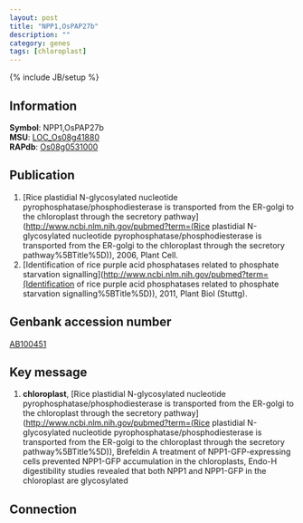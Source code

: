 ```yaml
---
layout: post
title: "NPP1,OsPAP27b"
description: ""
category: genes
tags: [chloroplast]
---
```

{% include JB/setup %}

## Information
__Symbol__: NPP1,OsPAP27b  
__MSU__: [LOC_Os08g41880](http://rice.plantbiology.msu.edu/cgi-bin/ORF_infopage.cgi?orf=LOC_Os08g41880)  
__RAPdb__: [Os08g0531000](http://rapdb.dna.affrc.go.jp/viewer/gbrowse_details/irgsp1?name=Os08g0531000)  

## Publication
1. [Rice plastidial N-glycosylated nucleotide pyrophosphatase/phosphodiesterase is transported from the ER-golgi to the chloroplast through the secretory pathway](http://www.ncbi.nlm.nih.gov/pubmed?term=(Rice plastidial N-glycosylated nucleotide pyrophosphatase/phosphodiesterase is transported from the ER-golgi to the chloroplast through the secretory pathway%5BTitle%5D)), 2006, Plant Cell.
2. [Identification of rice purple acid phosphatases related to phosphate starvation signalling](http://www.ncbi.nlm.nih.gov/pubmed?term=(Identification of rice purple acid phosphatases related to phosphate starvation signalling%5BTitle%5D)), 2011, Plant Biol (Stuttg).

## Genbank accession number
[AB100451](http://www.ncbi.nlm.nih.gov/nuccore/AB100451)

## Key message
1. __chloroplast__, [Rice plastidial N-glycosylated nucleotide pyrophosphatase/phosphodiesterase is transported from the ER-golgi to the chloroplast through the secretory pathway](http://www.ncbi.nlm.nih.gov/pubmed?term=(Rice plastidial N-glycosylated nucleotide pyrophosphatase/phosphodiesterase is transported from the ER-golgi to the chloroplast through the secretory pathway%5BTitle%5D)),  Brefeldin A treatment of NPP1-GFP-expressing cells prevented NPP1-GFP accumulation in the chloroplasts, Endo-H digestibility studies revealed that both NPP1 and NPP1-GFP in the chloroplast are glycosylated

## Connection


